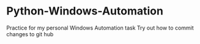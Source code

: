 # Python-Windows-Automation
Practice for my personal Windows Automation task
Try out how to commit changes to git hub
